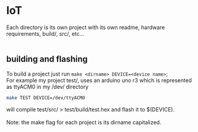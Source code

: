 # IoT 
Each directory is its own project with its
own readme, hardware requirements, build/, src/, etc...   
<br>
## building and flashing
To build a project just run `make <dirname> DEVICE=<device name>`;  
For example my project test/, uses an arduino uno r3 which is 
represented as ttyACM0 in my /dev/ directory  
```bash
make TEST DEVICE=/dev/ttyACM0
```
will compile test/src/ > test/build/test.hex and flash it 
to $(DEVICE).  
<br>
Note: the make flag for each project is its dirname capitalized.
